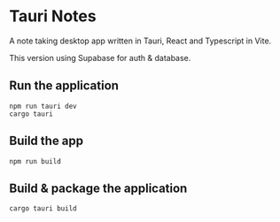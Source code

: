 # Tauri Notes

A note taking desktop app written in Tauri, React and Typescript in Vite.

This version using Supabase for auth & database.

## Run the application

```shell
npm run tauri dev
cargo tauri
```

## Build the app

```shell
npm run build
```

## Build & package the application

```shell 
cargo tauri build    
```

